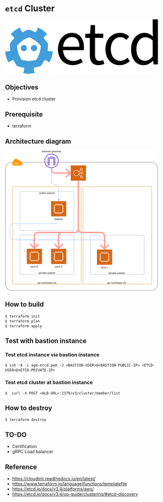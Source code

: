 # `etcd` Cluster

![logo](./static/etcd.svg)

## Objectives
- Provision etcd cluster

## Prerequisite
- terraform

## Architecture diagram
![diagram](./static/diagram.png)


## How to build
```shell
$ terraform init
$ terraform plan
$ terraform apply
```

## Test with bastion instance

### Test etcd instance via bastion instance
```shell
$ ssh -A -i agd-etcd.pem -J <BASTION-USER>@<BASTION-PUBLIC-IP> <ETCD-USER>@<ETCD-PRIVATE-IP>
```

### Test etcd cluster at bastion instance
```shell
$  curl -X POST <ALB-URL>:2379/v3/cluster/member/list
```


## How to destroy
```shell
$ terraform destroy
```

## TO-DO
- Certification
- gRPC Load balancer


## Reference
- https://cloudinit.readthedocs.io/en/latest/
- https://www.terraform.io/language/functions/templatefile
- https://etcd.io/docs/v3.4/platforms/aws/
- https://etcd.io/docs/v3.4/op-guide/clustering/#etcd-discovery